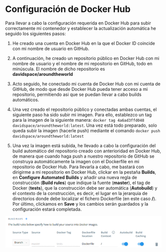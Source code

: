 # Configuración de Docker Hub

Para llevar a cabo la configuración requerida en Docker Hub para subir correctamente mi contenedor y establecer la actualización automática he seguido los siguientes pasos:

1. He creado una cuenta en Docker Hub en la que el Docker ID coincide con mi nombre de usuario en GitHub.

2. A continuación, he creado un repositorio público en Docker Hub con mi nombre de usuario y el nombre de mi repositorio en GitHub, todo en minúscula. El nombre de dicho repositorio es **davidspace/aroundtheworld**

3. Acto seguido, he conectado mi cuenta de Docker Hub con mi cuenta de GitHub, de modo que desde Docker Hub pueda tener acceso a mi repositorio, permitiendo asi que se puedan llevar a cabo builds automáticos.

4. Una vez creado el repositorio público y conectadas ambas cuentas, el siguiente paso ha sido subir mi imagen. Para ello, establezco un tag para la imagen de la siguiente manera: `docker tag 4a6ad3ffd048 davidspace/aroundtheworld:latest`. Una vez está todo preparado, solo queda subir la imagen (hacerle push) mediante el comando `docker push davidspace/aroundtheworld:latest`

5. Una vez la imagen está subida, he llevado a cabo la configuración del build automático del repositorio creado con anterioridad en Docker Hub, de manera que cuando haga push a nuestro repositorio de GitHub se construya automáticamente la imagen con el Dockerfile en mi repositorio de Docker Hub. Para llevarla a cabo, me bastará con dirigirme a mi repositorio en Docker Hub, clickar en la pestaña **Builds**, en **Configure Automated Builds** y añadir una nueva regla de construcción (**Build rules**) que indique la fuente (**master**), el tag de Docker (**tests**), que la construcción debe ser automática (**Autobuild**) y el contexto de la construcción, es decir, el lugar en la jerarquia de directorios donde debe localizar el fichero Dockerfile (en este caso **/**). Por último, clickamos en **Save** y los cambios serán guardados y la configuración estará completada.

![Build rule](https://github.com/Davidspace/AroundTheWorld/blob/master/docs/imagenes/build_rule.png)
